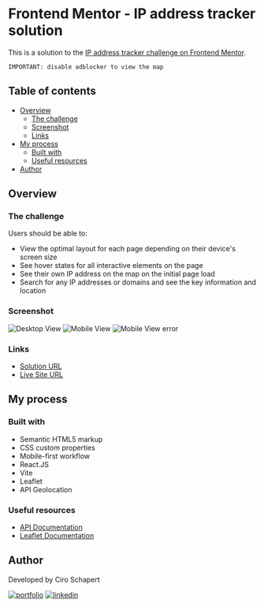 # Frontend Mentor - IP address tracker solution

This is a solution to the [IP address tracker challenge on Frontend Mentor](https://www.frontendmentor.io/challenges/ip-address-tracker-I8-0yYAH0).

```
IMPORTANT: disable adblocker to view the map
```

## Table of contents

- [Overview](#overview)
  - [The challenge](#the-challenge)
  - [Screenshot](#screenshot)
  - [Links](#links)
- [My process](#my-process)
  - [Built with](#built-with)
  - [Useful resources](#useful-resources)
- [Author](#author)

## Overview

### The challenge

Users should be able to:

- View the optimal layout for each page depending on their device's screen size
- See hover states for all interactive elements on the page
- See their own IP address on the map on the initial page load
- Search for any IP addresses or domains and see the key information and location

### Screenshot

![Desktop View ](https://i.postimg.cc/fbCTW9Lz/Captura-de-pantalla-2022-11-28-112542.png)
![Mobile View](https://i.postimg.cc/SsKQnx2W/Captura-de-pantalla-2022-11-28-112649.png)
![Mobile View error](https://i.postimg.cc/ydr1cCc2/Captura-de-pantalla-2022-11-28-112745.png)

### Links

- [Solution URL](https://github.com/CiroJSCH/IP-Address-Tracker/)
- [Live Site URL](https://cirojsch.github.io/IP-Address-Tracker/)

## My process

### Built with

- Semantic HTML5 markup
- CSS custom properties
- Mobile-first workflow
- React.JS
- Vite
- Leaflet
- API Geolocation

### Useful resources

- [API Documentation](https://geo.ipify.org/docs)
- [Leaflet Documentation](https://react-leaflet.js.org/)

## Author

Developed by Ciro Schapert

[![portfolio](https://img.shields.io/badge/my_portfolio-000?style=for-the-badge&logo=ko-fi&logoColor=white)](*)
[![linkedin](https://img.shields.io/badge/linkedin-0A66C2?style=for-the-badge&logo=linkedin&logoColor=white)](https://www.linkedin.com/in/ciro-schapert-557813238/)
